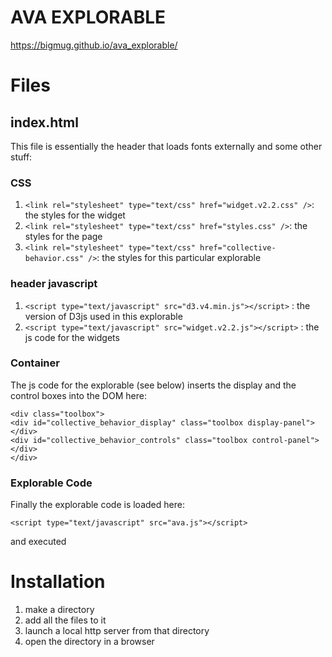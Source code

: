 # AVA EXPLORABLE

https://bigmug.github.io/ava_explorable/    

# Files

## index.html

This file is essentially the header that loads fonts externally and some other stuff:

### CSS

1. `<link rel="stylesheet" type="text/css" href="widget.v2.2.css" />`: the styles for the widget
2. `<link rel="stylesheet" type="text/css" href="styles.css" />`: the styles for the page
3. `<link rel="stylesheet" type="text/css" href="collective-behavior.css" />`: the styles for this particular explorable

### header javascript

1.  `<script type="text/javascript" src="d3.v4.min.js"></script>` : the version of D3js used in this explorable
2.  `<script type="text/javascript" src="widget.v2.2.js"></script>` : the js code for the widgets

### Container

The js code for the explorable (see below) inserts the display and the control boxes into the DOM here:

```
<div class="toolbox">
<div id="collective_behavior_display" class="toolbox display-panel"></div>
<div id="collective_behavior_controls" class="toolbox control-panel"></div>
</div>
```

### Explorable Code

Finally the explorable code is loaded here:

```
<script type="text/javascript" src="ava.js"></script>
```

and executed

# Installation

1. make a directory
2. add all the files to it
3. launch a local http server from that directory
4. open the directory in a browser

